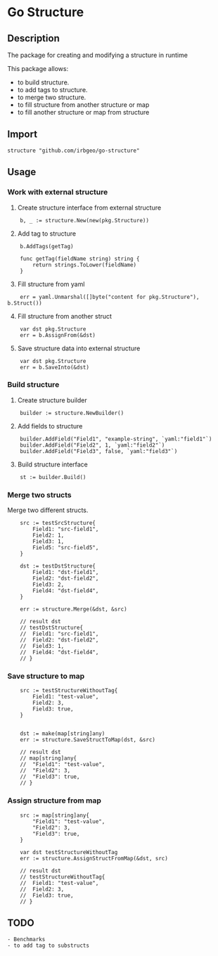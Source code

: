 # Go Structure

## Description

The package for creating and modifying a structure in runtime

This package allows:

- to build structure.
- to add tags to structure.
- to merge two structure.
- to fill structure from another structure or map
- to fill another structure or map from structure

## Import

```golang
structure "github.com/irbgeo/go-structure"
```

## Usage

### Work with external structure

1. Create structure interface from external structure

```golang
    b, _ := structure.New(new(pkg.Structure))
```

2. Add tag to structure

```golang
    b.AddTags(getTag)

    func getTag(fieldName string) string {
        return strings.ToLower(fieldName)
    }
```

3. Fill structure from yaml

```golang
    err = yaml.Unmarshal([]byte("content for pkg.Structure"), b.Struct())
```

4. Fill structure from another struct

```golang
    var dst pkg.Structure
    err = b.AssignFrom(&dst)
```

5. Save structure data into external structure

```golang
    var dst pkg.Structure
    err = b.SaveInto(&dst)
```

### Build structure

1. Create structure builder

```golang
    builder := structure.NewBuilder()
```

2. Add fields to structure

```golang
    builder.AddField("Field1", "example-string", `yaml:"field1"`)
	builder.AddField("Field2", 1, `yaml:"field2"`)
	builder.AddField("Field3", false, `yaml:"field3"`)
```

3. Build structure interface

```golang
    st := builder.Build()
```

### Merge two structs

Merge two different structs.

```golang
	src := testSrcStructure{
		Field1: "src-field1",
		Field2: 1,
		Field3: 1,
		Field5: "src-field5",
	}

	dst := testDstStructure{
		Field1: "dst-field1",
		Field2: "dst-field2",
		Field3: 2,
		Field4: "dst-field4",
	}

    err := structure.Merge(&dst, &src)

    // result dst
    // testDstStructure{
	// 	Field1: "src-field1",
	// 	Field2: "dst-field2",
	// 	Field3: 1,
	// 	Field4: "dst-field4",
	// }
```

### Save structure to map

```golang
	src := testStructureWithoutTag{
		Field1: "test-value",
		Field2: 3,
		Field3: true,
	}


	dst := make(map[string]any)
	err := structure.SaveStructToMap(dst, &src)

    // result dst
    // map[string]any{
	// 	"Field1": "test-value",
	// 	"Field2": 3,
	// 	"Field3": true,
	// }
```

### Assign structure from map

```golang
	src := map[string]any{
		"Field1": "test-value",
		"Field2": 3,
		"Field3": true,
	}

	var dst testStructureWithoutTag
	err := structure.AssignStructFromMap(&dst, src)

    // result dst
    // testStructureWithoutTag{
	// 	Field1: "test-value",
	// 	Field2: 3,
	// 	Field3: true,
	// }
```

## TODO

    - Benchmarks
    - to add tag to substructs
